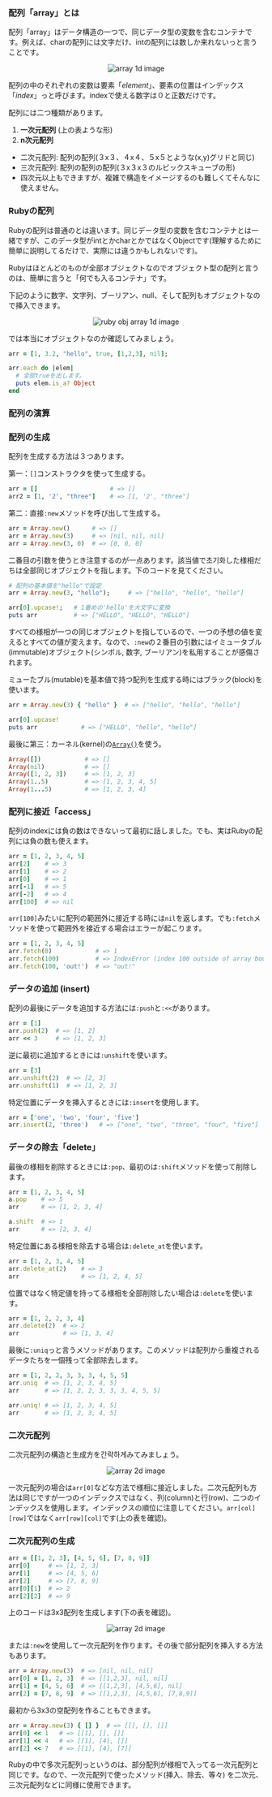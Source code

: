 ### 配列「array」とは

配列「array」はデータ構造の一つで、同じデータ型の変数を含むコンテナです。例えば、charの配列には文字だけ、intの配列には数しか来れないっと言うことです。

<div style="text-align: center;">
  <img src="assets/data-structure/array/array1d-1.png" alt="array 1d image">
</div>

配列の中のそれぞれの変数は要素「_element_」、要素の位置はインデックス「_index_」っと呼びます。indexで使える数字は０と正数だけです。

配列には二つ種類があります。
1. **一次元配列** (上の表ような形)
2. **n次元配列** 
  + 二次元配列: 配列の配列(３x３、４x４、５x５とような(x,y)グリドと同じ)
  + 三次元配列: 配列の配列の配列(３x３x３のルビックスキューブの形)
  + 四次元以上もできますが、複雑で構造をイメージするのも難しくてそんなに使えません。

### Rubyの配列
Rubyの配列は普通のとは違います。同じデータ型の変数を含むコンテナとは一緒ですが、このデータ型がintとかcharとかではなくObjectです(理解するために簡単に説明してるだけで、実際には違うかもしれないです)。 

Rubyはほとんどのものが全部オブジェクトなのでオブジェクト型の配列と言うのは、簡単に言うと「何でも入るコンテナ」です。

下記のように数字、文字列、ブーリアン、null、そして配列もオブジェクトなので挿入できます。
<div style="text-align: center;">
  <img src="assets/data-structure/array/array1d-2.png" alt="ruby obj array 1d image">
</div>

では本当にオブジェクトなのか確認してみましょう。
```rb
arr = [1, 3.2, "hello", true, [1,2,3], nil];

arr.each do |elem|
  # 全部trueを出します。
  puts elem.is_a? Object
end
```

<div class="divider"></div>

###  配列の演算

### 配列の生成

配列を生成する方法は３つあります。

第一：`[]`コンストラクタを使って生成する。

```rb
arr = []                    # => []
arr2 = [1, '2', "three"]    # => [1, '2', "three"]
```

第二：直接`:new`メソッドを呼び出して生成する。 
```rb
arr = Array.new()      # => []
arr = Array.new(3)     # => [nil, nil, nil]
arr = Array.new(3, 0)  # => [0, 0, 0]
```

二番目の引数を使うとき注意するのが一点あります。該当値で초기화した様相だちは全部同じオブジェクトを指します。下のコードを見てください。

```rb
# 配列の基本値を"hello"で設定
arr = Array.new(3, "hello");     # => ["hello", "hello", "hello"]

arr[0].upcase!;   # 1番めの'hello'を大文字に変換
puts arr          # => ["HELLO", "HELLO", "HELLO"] 
```

すべての様相が一つの同じオブジェクトを指しているので、一つの予想の値を変えるとすべての値が変えます。なので、`:new`の２番目の引数にはイミュータブル(immutable)オブジェクト(シンボル, 数字, ブーリアン)を私用することが感傷されます。

ミューたブル(mutable)を基本値で持つ配列を生成する時にはブラック(block)を使います。
```rb
arr = Array.new(3) { "hello" }  # => ["hello", "hello", "hello"]

arr[0].upcase!
puts arr            # => ["HELLO", "hello", "hello"]
```

最後に第三：カーネル(kernel)の[`Array()`](https://ruby-doc.org/core-2.7.0/Kernel.html#method-i-Array)を使う。
```rb
Array([])            # => []
Array(nil)           # => []
Array([1, 2, 3])     # => [1, 2, 3]
Array(1..5)          # => [1, 2, 3, 4, 5]
Array(1...5)         # => [1, 2, 3, 4]
```

### 配列に接近「access」

配列のindexには負の数はできないって最初に話しました。でも、実はRubyの配列には負の数も使えます。
```rb
arr = [1, 2, 3, 4, 5]
arr[2]    # => 3
arr[1]    # => 2
arr[0]    # => 1
arr[-1]   # => 5
arr[-2]   # => 4
arr[100]  # => nil
```

`arr[100]`みたいに配列の範囲外に接近する時には`nil`を返します。でも`:fetch`メソッドを使って範囲外を接近する場合はエラーが起こります。

```rb
arr = [1, 2, 3, 4, 5]
arr.fetch(0)            # => 1
arr.fetch(100)          # => IndexError (index 100 outside of array bounds: -5...5)
arr.fetch(100, 'out!')  # => "out!"
```

### データの追加 (insert)

配列の最後にデータを追加する方法には`:push`と`:<<`があります。

```rb
arr = [1]
arr.push(2)  # => [1, 2]
arr << 3     # => [1, 2, 3]
```

逆に最初に追加するときには`:unshift`を使います。
```rb
arr = [3]
arr.unshift(2)  # => [2, 3]
arr.unshift(1)  # => [1, 2, 3]
``` 

特定位置にデータを挿入するときには`:insert`を使用します。
```rb
arr = ['one', 'two', 'four', 'five']
arr.insert(2, 'three')   # => ["one", "two", "three", "four", "five"]
```

### データの除去「delete」

最後の様相を削除するときには`:pop`、最初のは`:shift`メソッドを使って削除します。

```rb
arr = [1, 2, 3, 4, 5]
a.pop    # => 5
arr      # => [1, 2, 3, 4]

a.shift  # => 1
arr      # => [2, 3, 4]
```

特定位置にある様相を除去する場合は`:delete_at`を使います。
```rb
arr = [1, 2, 3, 4, 5]
arr.delete_at(2)    # => 3
arr                 # => [1, 2, 4, 5]
```

位置ではなく特定値を持ってる様相を全部削除したい場合は`:delete`を使います。
```rb
arr = [1, 2, 2, 3, 4]
arr.delete(2)  # => 2
arr            # => [1, 3, 4]
```

最後に`:uniq`っと言うメソッドがあります。このメソッドは配列から重複されるデータたちを一個残って全部除去します。
```rb
arr = [1, 2, 2, 3, 3, 3, 4, 5, 5]
arr.uniq  # => [1, 2, 3, 4, 5]
arr       # => [1, 2, 2, 3, 3, 3, 4, 5, 5]

arr.uniq! # => [1, 2, 3, 4, 5]
arr       # => [1, 2, 3, 4, 5] 
```

<div class="divider"></div>

### 二次元配列
二次元配列の構造と生成方を간략하게みてみましょう。

<div style="text-align: center;">
  <img src="assets/data-structure/array/array2d-1.png" alt="array 2d image">
</div>

一次元配列の場合は`arr[0]`などな方法で様相に接近しました。二次元配列も方法は同じですが一つのインデックスではなく、列(column)と行(row)、二つのインデックスを使用します。インデックスの順位に注意してください。`arr[col][row]`ではなく`arr[row][col]`です(上の表を確認)。

### 二次元配列の生成

```rb
arr = [[1, 2, 3], [4, 5, 6], [7, 8, 9]]
arr[0]     # => [1, 2, 3]
arr[1]     # => [4, 5, 6]
arr[2]     # => [7, 8, 9]
arr[0][1]  # => 2
arr[2][2]  # => 9
```

上のコードは3x3配列を生成します(下の表を確認)。

<div style="text-align: center;">
  <img src="assets/data-structure/array/array2d-2.png" alt="array 2d image">
</div>

または`:new`を使用して一次元配列を作ります。その後で部分配列を挿入する方法もあります。
```rb
arr = Array.new(3)  # => [nil, nil, nil]
arr[0] = [1, 2, 3]  # => [[1,2,3], nil, nil]
arr[1] = [4, 5, 6]  # => [[1,2,3], [4,5,6], nil]
arr[2] = [7, 8, 9]  # => [[1,2,3], [4,5,6], [7,8,9]]
```

最初から3x3の空配列を作ることもできます。
```rb
arr = Array.new(3) { [] }  # => [[], [], []]
arr[0] << 1   # => [[1], [], []]
arr[1] << 4   # => [[1], [4], []]
arr[2] << 7   # => [[1], [4], [7]]
```

Rubyの中で多次元配列っというのは、部分配列が様相で入ってる一次元配列と同じです。なので、一次元配列で使ったメソッド(挿入、除去、等々) を二次元、三次元配列などに同様に使用できます。
